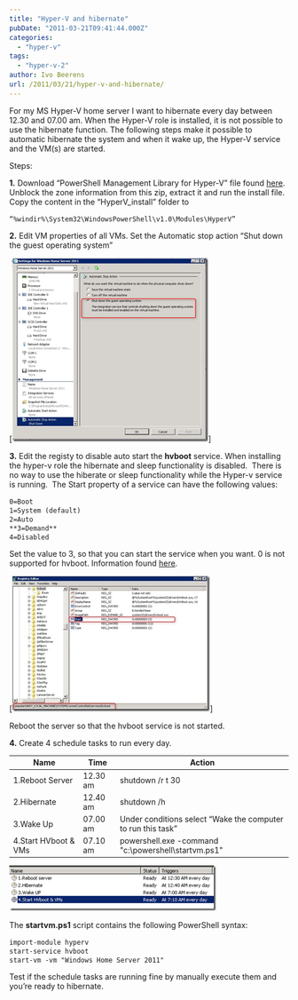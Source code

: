 ```yaml
---
title: "Hyper-V and hibernate"
pubDate: "2011-03-21T09:41:44.000Z"
categories: 
  - "hyper-v"
tags: 
  - "hyper-v-2"
author: Ivo Beerens
url: /2011/03/21/hyper-v-and-hibernate/
---
```


For my MS Hyper-V home server I want to hibernate every day between 12.30 and 07.00 am. When the Hyper-V role is installed, it is not possible to use the hibernate function. The following steps make it possible to automatic hibernate the system and when it wake up, the Hyper-V service and the VM(s) are started.

Steps:

**1.** Download “PowerShell Management Library for Hyper-V” file found [here](http://pshyperv.codeplex.com/). Unblock the zone information from this zip, extract it and run the install file. Copy the content in the “HyperV\_install” folder to

```
“%windir%\System32\WindowsPowerShell\v1.0\Modules\HyperV”
```

**2.** Edit VM properties of all VMs. Set the Automatic stop action “Shut down the guest operating system”

[![image](images/image_thumb6.png)]

**3.** Edit the registy to disable auto start the **hvboot** service. When installing the hyper-v role the hibernate and sleep functionality is disabled.  There is no way to use the hiberate or sleep functionality while the Hyper-v service is running.  The Start property of a service can have the following values:
```
0=Boot  
1=System (default)  
2=Auto  
**3=Demand**  
4=Disabled
```
Set the value to 3, so that you can start the service when you want. 0 is not supported for hvboot. Information found [here](http://blogs.msdn.com/b/tejas/archive/2009/03/10/hibernate-and-sleep-with-hyper-v-role-enabled.aspx).

[![2011-03-19 10h48_49](images/2011-03-19-10h48_49_thumb.jpg)]

Reboot the server so that the hvboot service is not started.

**4.** Create 4 schedule tasks to run every day.

| Name | Time | Action |
| --- | --- | --- |
| 1.Reboot Server | 12.30 am | shutdown /r t 30 |
| 2.Hibernate | 12.40 am | shutdown /h |
| 3.Wake Up | 07.00 am | Under conditions select “Wake the computer to run this task” |
| 4.Start HVboot & VMs | 07.10 am | powershell.exe -command "c:\powershell\startvm.ps1" |

[![image](images/image_thumb7.png "image")](images/image7.png) 

The **startvm.ps1** script contains the following PowerShell syntax:

```
import-module hyperv
start-service hvboot
start-vm -vm "Windows Home Server 2011"
```

Test if the schedule tasks are running fine by manually execute them and you’re ready to hibernate.